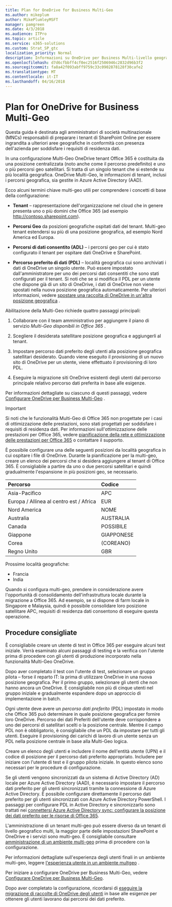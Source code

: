 ```yaml
---
title: Plan for OneDrive for Business Multi-Geo
ms.author: mikeplum
author: MikePlumleyMSFT
manager: pamgreen
ms.date: 4/3/2018
ms.audience: ITPro
ms.topic: article
ms.service: o365-solutions
ms.custom: Strat_SP_gtc
localization_priority: Normal
description: Informazioni su OneDrive per Business Multi-livello geografico, funzionamento multi-geo e le posizioni geo sono disponibili per l'archiviazione dei dati.
ms.openlocfilehash: d7d6cfbbff4cf0ec2516f2506946c2832d96b3f2
ms.sourcegitcommit: fa8a42f093abff9759c33c0902878128f30cafe2
ms.translationtype: MT
ms.contentlocale: it-IT
ms.lasthandoff: 04/16/2018
---
```

# <a name="plan-for-onedrive-for-business-multi-geo"></a>Plan for OneDrive for Business Multi-Geo

Questa guida è destinata agli amministratori di società multinazionale (MNCs) responsabili di preparare i tenant di SharePoint Online per essere ingrandita a ulteriori aree geografiche in conformità con presenza dell'azienda per soddisfare i requisiti di residenza dati.

In una configurazione Multi-Geo OneDrive tenant Office 365 è costituita da una posizione centralizzata (noto anche come il percorso predefinito) e uno o più percorsi geo satellitari. Si tratta di un singolo tenant che si estende su più località geografica. OneDrive Multi-Geo, le informazioni di tenant, inclusi i percorsi geografica, sia gestite in Azure Active Directory (AAD). 

Ecco alcuni termini chiave multi-geo utili per comprendere i concetti di base della configurazione:

-   **Tenant** – rappresentazione dell'organizzazione nel cloud che in genere presenta uno o più domini che Office 365 (ad esempio http://contoso.sharepoint.com). 

-   **Percorsi Geo** da posizioni geografiche ospitati dati del tenant. Multi-geo tenant estendersi su più di una posizione geografica, ad esempio Nord America ed Europa.

-   **Percorsi di dati consentito (ADL)** – i percorsi geo per cui è stato configurato il tenant per ospitare dati OneDrive e SharePoint.

-   **Percorso preferito di dati (PDL)** – località geografica cui sono archiviati i dati di OneDrive un singolo utente. Può essere impostato dall'amministratore per uno dei percorsi dati consentiti che sono stati configurati per il tenant. Si noti che se si modifica il PDL per un utente che dispone già di un sito di OneDrive, i dati di OneDrive non viene spostati nella nuova posizione geografica automaticamente. Per ulteriori informazioni, vedere [spostare una raccolta di OneDrive in un'altra posizione geografica](move-onedrive-between-geo-locations.md) .

Abilitazione della Multi-Geo richiede quattro passaggi principali:

1.  Collaborare con il team amministrativo per aggiungere il piano di servizio _Multi-Geo disponibili in Office 365_ .

2.  Scegliere il desiderata satellitare posizione geografica e aggiungerli al tenant.

3.  Impostare percorso dati preferito degli utenti alla posizione geografica satellitari desiderato. Quando viene eseguito il provisioning di un nuovo sito di OneDrive per un utente, viene effettuato il provisioning di loro PDL.

4.  Eseguire la migrazione siti OneDrive esistenti degli utenti dal percorso principale relativo percorso dati preferita in base alle esigenze.

Per informazioni dettagliate su ciascuno di questi passaggi, vedere [Configurare OneDrive per Business Multi-Geo](multi-geo-tenant-configuration.md) .

> [!IMPORTANT]
> Si noti che le funzionalità Multi-Geo di Office 365 non progettate per i casi di ottimizzazione delle prestazioni, sono stati progettati per soddisfare i requisiti di residenza dati. Per informazioni sull'ottimizzazione delle prestazioni per Office 365, vedere [pianificazione della rete e ottimizzazione delle prestazioni per Office 365](https://support.office.com/article/e5f1228c-da3c-4654-bf16-d163daee8848) o contattare il supporto.

È possibile configurare una delle seguenti posizioni da località geografica in cui ospitare i file di OneDrive. Durante la pianificazione per la multi-geo, creare un elenco dei percorsi che si desidera aggiungere al tenant di Office 365. È consigliabile a partire da uno o due percorsi satellitari e quindi gradualmente l'espansione in più posizioni geo, se necessario.

<table>
<thead>
<tr class="header">
<th align="left"><strong>Percorso</strong></th>
<th align="left"><strong>Codice</strong></th>
</tr>
</thead>
<tbody>
<tr class="odd">
<td align="left">Asia-Pacifico</td>
<td align="left">APC</td>
</tr>
<tr class="even">
<td align="left">Europa / Allinea al centro est / Africa</td>
<td align="left">EUR</td>
</tr>
<tr class="odd">
<td align="left">Nord America</td>
<td align="left">NOME</td>
</tr>
<tr class="even">
<td align="left">Australia</td>
<td align="left">AUSTRALIA</td>
</tr>
<tr class="odd">
<td align="left">Canada</td>
<td align="left">POSSIBILE</td>
</tr>
<tr class="odd">
<td align="left">Giappone</td>
<td align="left">GIAPPONESE</td>
</tr>
<tr class="even">
<td align="left">Corea</td>
<td align="left">(COREANO)</td>
</tr>
<tr class="odd">
<td align="left">Regno Unito</td>
<td align="left">GBR</td>
</tr>
</tbody>
</table>

Prossime località geografiche:
  
- Francia
- India

Quando si configura multi-geo, prendere in considerazione avere l'opportunità di consolidamento dell'infrastruttura locale durante la migrazione a Office 365. Ad esempio, se si dispone di farm locale in Singapore e Malaysia, quindi è possibile consolidare loro posizione satellitare APC, requisiti di residenza dati consentono di eseguire questa operazione.

## <a name="best-practices"></a>Procedure consigliate

È consigliabile creare un utente di test in Office 365 per eseguire alcuni test iniziale. Verrà esaminato alcuni passaggi di testing e la verifica con l'utente prima di procedere con gli utenti di produzione incorporato nella funzionalità Multi-Geo OneDrive.

Dopo aver completato il test con l'utente di test, selezionare un gruppo pilota – forse il reparto IT: la prima di utilizzare OneDrive in una nuova posizione geografica. Per il primo gruppo, selezionare gli utenti che non hanno ancora un OneDrive. È consigliabile non più di cinque utenti nel gruppo iniziale e gradualmente espandere dopo un approccio di implementazione in batch.

Ogni utente deve avere un *percorso dati preferito* (PDL) impostato in modo che Office 365 può determinare in quale posizione geografica per fornire loro OneDrive. Percorso dei dati Preferiti dell'utente deve corrispondere a uno dei percorsi di satellitari scelti o la posizione centrale. Mentre il campo PDL non è obbligatorio, è consigliabile che un PDL da impostare per tutti gli utenti. Eseguire il provisioning dei carichi di lavoro di un utente senza un PDL nella posizione centrale in base alla Multi-Geo logica.   

Creare un elenco degli utenti e includere il nome dell'entità utente (UPN) e il codice di posizione per il percorso dati preferito appropriato. Includere per iniziare con l'utente di test e il gruppo pilota iniziale. In questo elenco sono necessari per le procedure di configurazione.

Se gli utenti vengono sincronizzati da un sistema di Active Directory (AD) locale per Azure Active Directory (AAD), è necessario impostare il percorso dati preferito per gli utenti sincronizzati tramite la connessione di Azure Active Directory. È possibile configurare direttamente il percorso dati preferito per gli utenti sincronizzati con Azure Active Directory PowerShell. I passaggi per configurare PDL in Active Directory e sincronizzarlo sono trattati nei [connettersi Azure Active Directory sync: configurare la posizione dei dati preferito per le risorse di Office 365](https://docs.microsoft.com/en-us/azure/active-directory/connect/active-directory-aadconnectsync-feature-preferreddatalocation).

L'amministrazione di un tenant multi-geo può essere diverso da un tenant di livello geografico multi, la maggior parte delle impostazioni SharePoint e OneDrive e i servizi sono multi-geo. È consigliabile consultare [amministrazione di un ambiente multi-geo](administering-a-multi-geo-environment.md) prima di procedere con la configurazione.

Per informazioni dettagliate sull'esperienza degli utenti finali in un ambiente multi-geo, leggere [l'esperienza utente in un ambiente multgeo](multi-geo-user-experience.md) .

Per iniziare a configurare OneDrive per Business Multi-Geo, vedere [Configurare OneDrive per Business Multi-Geo](multi-geo-tenant-configuration.md).

Dopo aver completato la configurazione, ricordarsi di [eseguire la migrazione di raccolte di OneDrive degli utenti](move-onedrive-between-geo-locations.md) in base alle esigenze per ottenere gli utenti lavorano dai percorsi dei dati preferito.
